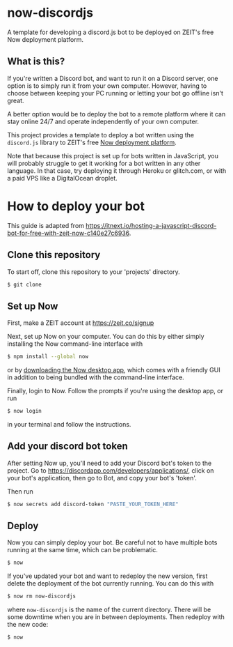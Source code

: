 # now-discordjs
A template for developing a discord.js bot to be deployed on ZEIT's free Now deployment platform.

## What is this?
If you're written a Discord bot, and want to run it on a Discord server, one option is to simply run it from your own computer. However, having to choose between keeping your PC running or letting your bot go offline isn't great.

A better option would be to deploy the bot to a remote platform where it can stay online 24/7 and operate independently of your own computer.

This project provides a template to deploy a bot written using the `discord.js` library to ZEIT's free [Now deployment platform](https://zeit.co/now).

Note that because this project is set up for bots written in JavaScript, you will probably struggle to get it working for a bot written in any other language. In that case, try deploying it through Heroku or glitch.com, or with a paid VPS like a DigitalOcean droplet.

# How to deploy your bot
This guide is adapted from https://itnext.io/hosting-a-javascript-discord-bot-for-free-with-zeit-now-c140e27c6936.

## Clone this repository
To start off, clone this repository to your 'projects' directory.
```bash
$ git clone 
```

## Set up Now
First, make a ZEIT account at https://zeit.co/signup

Next, set up Now on your computer. You can do this by either simply installing the Now command-line interface with
```bash
$ npm install --global now
```
or by [downloading the Now desktop app](https://zeit.co/download), which comes with a friendly GUI in addition to being bundled with the command-line interface.

Finally, login to Now. Follow the prompts if you're using the desktop app, or run
```bash
$ now login
```
in your terminal and follow the instructions.

## Add your discord bot token
After setting Now up, you'll need to add your Discord bot's token to the project. Go to https://discordapp.com/developers/applications/, click on your bot's application, then go to Bot, and copy your bot's 'token'.

Then run
```bash
$ now secrets add discord-token "PASTE_YOUR_TOKEN_HERE"
```

## Deploy
Now you can simply deploy your bot. Be careful not to have multiple bots running at the same time, which can be problematic.

```bash
$ now
```

If you've updated your bot and want to redeploy the new version, first delete the deployment of the bot currently running. You can do this with
```bash
$ now rm now-discordjs
```
where `now-discordjs` is the name of the current directory. There will be some downtime when you are in between deployments. Then redeploy with the new code:
```bash
$ now
```
